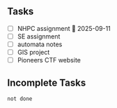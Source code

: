## Tasks

- [ ] NHPC assignment 📅 2025-09-11 
- [ ] SE assignment
- [ ] automata notes
- [ ] GIS project 
- [ ] Pioneers CTF website
## Incomplete Tasks

```tasks
not done
```
